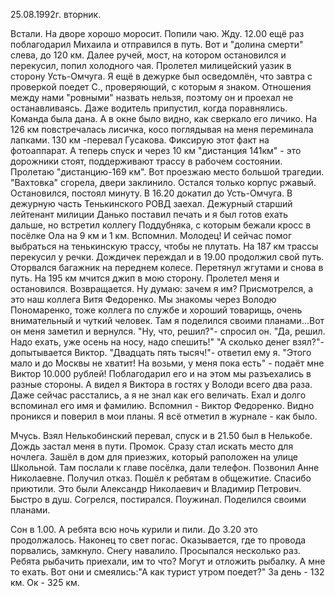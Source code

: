 25.08.1992г. вторник.

Встали. На дворе хорошо моросит. Попили чаю. Жду.
12.00 ещё раз поблагодарил Михаила и отправился в путь. 
  Вот и "долина смерти" слева, до 120 км. Далее ручей, мост, на котором остановился и перекусил, попил холодного чая. Пролетел милицейский уазик в сторону Усть-Омчуга. Я ещё в дежурке был осведомлён, что завтра с проверкой поедет С., проверяющий, с которым я знаком. Отношения между нами "ровными" назвать нельзя, поэтому он и проехал не останавливаясь. Даже водитель припустил, когда поравнялись. Команда была дана. А в окне было видно, как сверкало его личико.
  На 126 км повстречалась лисичка, косо поглядывая на меня переминала лапками.
  130 км -перевал Гусакова. Фиксирую этот факт на фотоаппарат. А теперь спуск и через 10 км "дистанция 141км" - это дорожники стоят, поддерживают трассу в рабочем состоянии.
  Пролетаю "дистанцию-169 км". Вот проезжаю место большой трагедии. "Вахтовка" сгорела, двери заклинило. Остался только корпус ржавый. Остановился, постоял минуту.
  В 16.20 докатил до Усть-Омчуга. В дежурную часть Тенькинского РОВД заехал. Дежурный старший лейтенант милиции Данько поставил печать и я был готов ехать дальше, но встретил коллегу Поддубняка, с которым бежали кросс в посёлке Ола на 9 км и 1 км. Вспомнил. Молодец! И сейчас помог выбраться на тенькинскую трассу, чтобы не плутать.
   На 187 км трассы перекусил у речки. Дождичек переждал и в 19.00 продолжил свой путь. Оторвался багажник на переднем колесе. Перетянул жгутами и снова в путь.
   На 195 км мчится джип в мою сторону. Пролетел меня и остановился. Возвращается. Ну думаю: зачем я им? Присмотрелся, а это наш коллега Витя Федоренко.  Мы знакомы через Володю Пономаренко, тоже коллега по службе и хороший товарищь, очень внимательный и чуткий человек. Там я поделился своими планами...Вот он меня заметил и вернулся. 
 "Ну, что, решил?"- спросил он.
 "Да, решил. Надо ехать, уже осень на носу, надо спешить!"
  "А сколько денег взял?"- допытывается Виктор.
  "Двадцать пять тысяч!"- ответил ему я.
  "Этого мало и до Москвы не хватит! На возьми, у меня пока есть" - подаёт мне Виктор 10.000 рублей!
  Поблагодарил его и на этом мы разъехались в разные стороны. А видел я Виктора в гостях у Володи всего два раза. Даже сейчас расстались, а я не знал как его величать. Ехал и долго вспоминал его имя и фамилию. Вспомнил - Виктор Федоренко. Видно проникся и поверил в мои планы. Я всё отметил в журнале - как было.
  
  Мчусь. Взял Нелькобинский перевал, спуск и в 21.50 был в Нелькобе. Дождь застал меня в пути. Промок. Сразу стал искать место для ночлега. Зашёл в дом для приезжих, который раположен на улице Школьной. Там послали к главе посёлка, дали телефон. Позвонил Анне Николаевне. Получил отказ. Пошёл к ребятам в общежитие. Спасибо приютили. Это были Александр Николаевич и Владимир Петрович. Быстро в душ. Согрелся, постирался. Поужинал. Поделился своими планами.

 Сон в 1.00. А ребята всю ночь курили и пили. До 3.20 это продолжалось. Наконец то свет погас. Оказывается, где то провода порвались, замкнуло. Снегу навалило. Просыпался несколько раз. Ребята рыбачить приехали, им то что? Могут и отложить рыбалку. А мне то ехать. Вот они и смеялись:"А как турист утром поедет?"
  За день - 132 км. Ок - 325 км.
